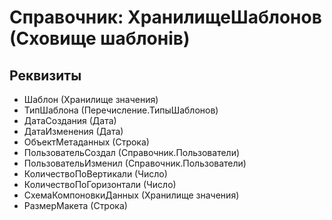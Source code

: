 ﻿# Справочник: ХранилищеШаблонов (Сховище шаблонів)

## Реквизиты

- Шаблон (Хранилище значения)
- ТипШаблона (Перечисление.ТипыШаблонов)
- ДатаСоздания (Дата)
- ДатаИзменения (Дата)
- ОбъектМетаданных (Строка)
- ПользовательСоздал (Справочник.Пользователи)
- ПользовательИзменил (Справочник.Пользователи)
- КоличествоПоВертикали (Число)
- КоличествоПоГоризонтали (Число)
- СхемаКомпоновкиДанных (Хранилище значения)
- РазмерМакета (Строка)

